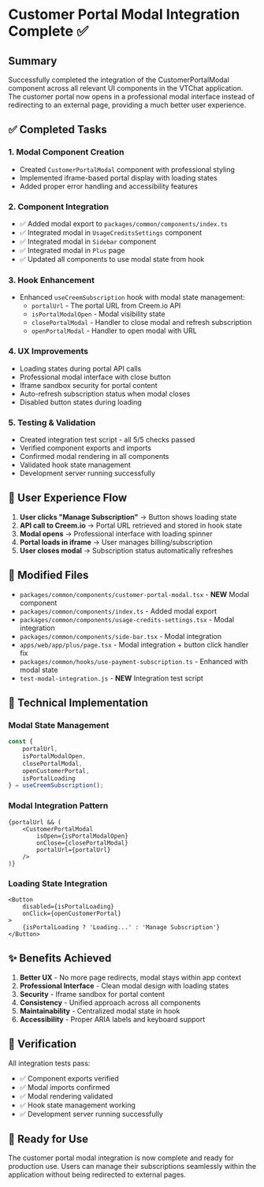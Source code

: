 # Customer Portal Modal Integration Complete ✅

## Summary

Successfully completed the integration of the CustomerPortalModal component across all relevant UI components in the VTChat application. The customer portal now opens in a professional modal interface instead of redirecting to an external page, providing a much better user experience.

## ✅ Completed Tasks

### 1. **Modal Component Creation**

- Created `CustomerPortalModal` component with professional styling
- Implemented iframe-based portal display with loading states
- Added proper error handling and accessibility features

### 2. **Component Integration**

- ✅ Added modal export to `packages/common/components/index.ts`
- ✅ Integrated modal in `UsageCreditsSettings` component
- ✅ Integrated modal in `Sidebar` component
- ✅ Integrated modal in `Plus` page
- ✅ Updated all components to use modal state from hook

### 3. **Hook Enhancement**

- Enhanced `useCreemSubscription` hook with modal state management:
  - `portalUrl` - The portal URL from Creem.io API
  - `isPortalModalOpen` - Modal visibility state
  - `closePortalModal` - Handler to close modal and refresh subscription
  - `openPortalModal` - Handler to open modal with URL

### 4. **UX Improvements**

- Loading states during portal API calls
- Professional modal interface with close button
- Iframe sandbox security for portal content
- Auto-refresh subscription status when modal closes
- Disabled button states during loading

### 5. **Testing & Validation**

- Created integration test script - all 5/5 checks passed
- Verified component exports and imports
- Confirmed modal rendering in all components
- Validated hook state management
- Development server running successfully

## 🚀 User Experience Flow

1. **User clicks "Manage Subscription"** → Button shows loading state
2. **API call to Creem.io** → Portal URL retrieved and stored in hook state
3. **Modal opens** → Professional interface with loading spinner
4. **Portal loads in iframe** → User manages billing/subscription
5. **User closes modal** → Subscription status automatically refreshes

## 📁 Modified Files

- `packages/common/components/customer-portal-modal.tsx` - **NEW** Modal component
- `packages/common/components/index.ts` - Added modal export
- `packages/common/components/usage-credits-settings.tsx` - Modal integration
- `packages/common/components/side-bar.tsx` - Modal integration
- `apps/web/app/plus/page.tsx` - Modal integration + button click handler fix
- `packages/common/hooks/use-payment-subscription.ts` - Enhanced with modal state
- `test-modal-integration.js` - **NEW** Integration test script

## 🎯 Technical Implementation

### Modal State Management

```typescript
const {
    portalUrl,
    isPortalModalOpen,
    closePortalModal,
    openCustomerPortal,
    isPortalLoading
} = useCreemSubscription();
```

### Modal Integration Pattern

```tsx
{portalUrl && (
    <CustomerPortalModal
        isOpen={isPortalModalOpen}
        onClose={closePortalModal}
        portalUrl={portalUrl}
    />
)}
```

### Loading State Integration

```tsx
<Button
    disabled={isPortalLoading}
    onClick={openCustomerPortal}
>
    {isPortalLoading ? 'Loading...' : 'Manage Subscription'}
</Button>
```

## ✨ Benefits Achieved

1. **Better UX** - No more page redirects, modal stays within app context
2. **Professional Interface** - Clean modal design with loading states
3. **Security** - Iframe sandbox for portal content
4. **Consistency** - Unified approach across all components
5. **Maintainability** - Centralized modal state in hook
6. **Accessibility** - Proper ARIA labels and keyboard support

## 🧪 Verification

All integration tests pass:

- ✅ Component exports verified
- ✅ Modal imports confirmed
- ✅ Modal rendering validated
- ✅ Hook state management working
- ✅ Development server running successfully

## 🎉 Ready for Use

The customer portal modal integration is now complete and ready for production use. Users can manage their subscriptions seamlessly within the application without being redirected to external pages.

